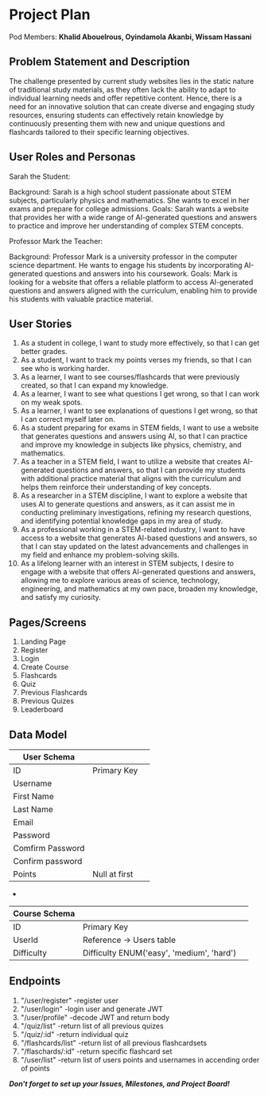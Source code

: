 # Project Plan

Pod Members: **Khalid Abouelrous, Oyindamola Akanbi, Wissam Hassani**

## Problem Statement and Description

The challenge presented by current study websites lies in the static nature of traditional study materials, as they often lack the ability to adapt to individual learning needs and offer repetitive content. Hence, there is a need for an innovative solution that can create diverse and engaging study resources, ensuring students can effectively retain knowledge by continuously presenting them with new and unique questions and flashcards tailored to their specific learning objectives.

## User Roles and Personas

Sarah the Student:

Background: Sarah is a high school student passionate about STEM subjects, particularly physics and mathematics. She wants to excel in her exams and prepare for college admissions. Goals: Sarah wants a website that provides her with a wide range of AI-generated questions and answers to practice and improve her understanding of complex STEM concepts.

Professor Mark the Teacher:

Background: Professor Mark is a university professor in the computer science department. He wants to engage his students by incorporating AI-generated questions and answers into his coursework. Goals: Mark is looking for a website that offers a reliable platform to access AI-generated questions and answers aligned with the curriculum, enabling him to provide his students with valuable practice material.

## User Stories

1. As a student in college, I want to study more effectively, so that I can get better grades.
2. As a student, I want to track my points verses my friends, so that I can see who is working harder.
3. As a learner, I want to see courses/flashcards that were previously created, so that I can expand my knowledge.
4. As a learner, I want to see what questions I get wrong, so that I can work on my weak spots.
5. As a learner, I want to see explanations of questions I get wrong, so that I can correct myself later on.
6. As a student preparing for exams in STEM fields, I want to use a website that generates questions and answers using AI, so that I can practice and improve my knowledge in subjects like physics, chemistry, and mathematics.
7. As a teacher in a STEM field, I want to utilize a website that creates AI-generated questions and answers, so that I can provide my students with additional practice material that aligns with the curriculum and helps them reinforce their understanding of key concepts.
8. As a researcher in a STEM discipline, I want to explore a website that uses AI to generate questions and answers, as it can assist me in conducting preliminary investigations, refining my research questions, and identifying potential knowledge gaps in my area of study.
9. As a professional working in a STEM-related industry, I want to have access to a website that generates AI-based questions and answers, so that I can stay updated on the latest advancements and challenges in my field and enhance my problem-solving skills.
10. As a lifelong learner with an interest in STEM subjects, I desire to engage with a website that offers AI-generated questions and answers, allowing me to explore various areas of science, technology, engineering, and mathematics at my own pace, broaden my knowledge, and satisfy my curiosity.

## Pages/Screens

1. Landing Page
2. Register
3. Login
4. Create Course
5. Flashcards
6. Quiz
7. Previous Flashcards
8. Previous Quizes
9. Leaderboard
    
## Data Model
| User Schema      |                |   |
|------------------|----------------|---|
| ID               | Primary Key    |   |
| Username         |                |   |
| First Name       |                |   |
| Last Name        |                |   |
| Email            |                |   |
| Password         |                |   |
| Comfirm Password |                |   |
| Confirm password |                |   |
| Points           | Null at first  |   |
- 
| Course Schema |                                           |   |
|---------------|-------------------------------------------|---|
| ID            | Primary Key                               |   |
| UserId        | Reference -> Users table                  |   |
| Difficulty    | Difficulty ENUM('easy', 'medium', 'hard') |   |

## Endpoints

1. "/user/register" -register user
2. "/user/login" -login user and generate JWT
3. "/user/profile" -decode JWT and return body
4. "/quiz/list" -return list of all previous quizes
5. "/quiz/:id" -return individual quiz
6. "/flashcards/list" -return list of all previous flashcardsets
7. "/flaschards/:id" -return specific flashcard set
8. "/user/list" -return list of users points and usernames in accending order of points

   
***Don't forget to set up your Issues, Milestones, and Project Board!***
